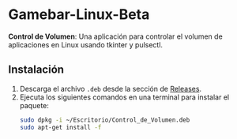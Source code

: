 # Gamebar-Linux-Beta

**Control de Volumen**: Una aplicación para controlar el volumen de aplicaciones en Linux usando tkinter y pulsectl.

## Instalación

1. Descarga el archivo `.deb` desde la sección de [Releases](https://github.com/CarlosSTWR/Gamebar-Linux-Beta/releases).
2. Ejecuta los siguientes comandos en una terminal para instalar el paquete:
   ```bash
   sudo dpkg -i ~/Escritorio/Control_de_Volumen.deb
   sudo apt-get install -f
